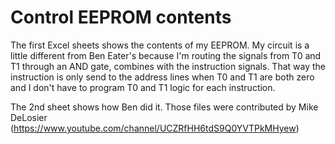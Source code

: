 # Control EEPROM contents

The first Excel sheets shows the contents of my EEPROM.
My circuit is a little different from Ben Eater's because I'm routing the signals from T0 and T1 through an AND gate, combines with the instruction signals.
That way the instruction is only send to the address lines when T0 and T1 are both zero and I don't have to program T0 and T1 logic for each instruction.

The 2nd sheet shows how Ben did it.
Those files were contributed by Mike DeLosier (https://www.youtube.com/channel/UCZRfHH6tdS9Q0YVTPkMHyew)